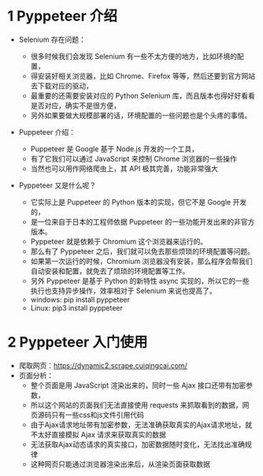 
# 1 Pyppeteer 介绍
- Selenium 存在问题：
    - 很多时候我们会发现 Selenium 有一些不太方便的地方，比如环境的配置，
    - 得安装好相关浏览器，比如 Chrome、Firefox 等等，然后还要到官方网站去下载对应的驱动，
    - 最重要的还需要安装对应的 Python Selenium 库，而且版本也得好好看看是否对应，确实不是很方便，
    - 另外如果要做大规模部署的话，环境配置的一些问题也是个头疼的事情。

- Puppeteer 介绍：   
    - Puppeteer 是 Google 基于 Node.js 开发的一个工具，
    - 有了它我们可以通过 JavaScript 来控制 Chrome 浏览器的一些操作
    - 当然也可以用作网络爬虫上，其 API 极其完善，功能非常强大

- Pyppeteer 又是什么呢？
    - 它实际上是 Puppeteer 的 Python 版本的实现，但它不是 Google 开发的，
    - 是一位来自于日本的工程师依据 Puppeteer 的一些功能开发出来的非官方版本。
    - Pyppeteer 就是依赖于 Chromium 这个浏览器来运行的。
    - 那么有了 Pyppeteer 之后，我们就可以免去那些烦琐的环境配置等问题。
    - 如果第一次运行的时候，Chromium 浏览器没有安装，那么程序会帮我们自动安装和配置，就免去了烦琐的环境配置等工作。
    - 另外 Pyppeteer 是基于 Python 的新特性 async 实现的，所以它的一些执行也支持异步操作，效率相对于 Selenium 来说也提高了。
    - windows: pip install pyppeteer
    - Linux: pip3 install pyppeteer 

# 2 Pyppeteer 入门使用
- 爬取网页：https://dynamic2.scrape.cuiqingcai.com/
- 页面分析：
    - 整个页面是用 JavaScript 渲染出来的，同时一些 Ajax 接口还带有加密参数，
    - 所以这个网站的页面我们无法直接使用 requests 来抓取看到的数据，网页源码只有一些css和js文件引用代码
    - 由于Ajax请求地址带有加密参数，无法准确获取真实的Ajax请求地址，就不太好直接模拟 Ajax 请求来获取真实的数据
    - 无法获取Ajax动态请求的真实接口，加密数据随时变化，无法找出准确规律
    - 这种网页只能通过浏览器渲染出来后，从渲染页面获取数据

